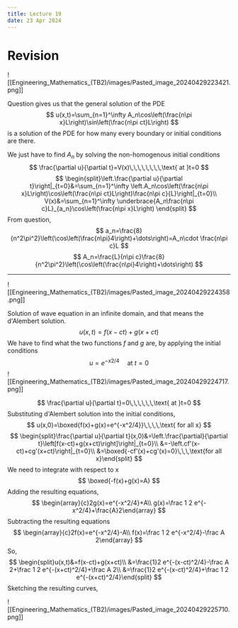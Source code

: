```yaml
---
title: Lecture 19
date: 23 Apr 2024
---
```

# Revision
![[Engineering_Mathematics_(TB2)/images/Pasted_image_20240429223421.png]]

Question gives us that the general solution of the PDE
$$
u(x,t)=\sum_{n=1}^\infty A_n\cos\left(\frac{n\pi x}L\right)\sin\left(\frac{n\pi ct}L\right)
$$
is a solution of the PDE for how many every boundary or initial conditions are there.

We just have to find $A_n$ by solving the non-homogenous initial conditions
$$
\frac{\partial u}{\partial t}=V(x)\,\,\,\,\,\,\,\,\text{ at }t=0
$$
$$
\begin{split}\left.\frac{\partial u}{\partial t}\right|_{t=0}&=\sum_{n=1}^\infty \left.A_n\cos\left(\frac{n\pi x}L\right)\cos\left(\frac{n\pi ct}L\right)\frac{n\pi c}{L}\right|_{t=0}\\ V(x)&=\sum_{n=1}^\infty \underbrace{A_n\frac{n\pi c}L}_{a_n}\cos\left(\frac{n\pi x}L\right)   \end{split}
$$
From question,
$$
a_n=\frac{8}{n^2\pi^2}\left(\cos\left(\frac{n\pi}4\right)+\dots\right)=A_n\cdot \frac{n\pi c}L
$$
$$
A_n=\frac{L}{n\pi c}\frac{8}{n^2\pi^2}\left(\cos\left(\frac{n\pi}4\right)+\dots\right)
$$
___
![[Engineering_Mathematics_(TB2)/images/Pasted_image_20240429224358.png]]

Solution of wave equation in an infinite domain, and that means the d'Alembert solution.
$$
u(x,t)=f(x-ct)+g(x+ct)
$$
We have to find what the two functions $f$ and $g$ are, by applying the initial conditions
$$
u=e^{-x2/4}\,\,\,\,\,\,\text{ at }t=0
$$
![[Engineering_Mathematics_(TB2)/images/Pasted_image_20240429224717.png]]

$$
\frac{\partial u}{\partial t}=0\,\,\,\,\,\,\text{ at }t=0
$$
Substituting d'Alembert solution into the initial conditions,
$$
u(x,0)=\boxed{f(x)+g(x)=e^{-x^2/4}}\,\,\,\,\text{ for all x}
$$
$$
\begin{split}\frac{\partial u}{\partial t}(x,0)&=\left.\frac{\partial}{\partial t}\left[f(x-ct)+g(x+ct)\right]\right|_{t=0}\\ &=-\left.cf'(x-ct)+cg'(x+ct)\right|_{t=0}\\ &=\boxed{-cf'(x)+cg'(x)=0}\,\,\,\text{for all x}\end{split}
$$
We need to integrate with respect to x
$$
\boxed{-f(x)+g(x)=A}
$$
Adding the resulting equations,
$$
\begin{array}{c}2g(x)=e^{-x^2/4}+A\\ g(x)=\frac 1 2 e^{-x^2/4}+\frac{A}2\end{array}
$$
Subtracting the resulting equations
$$
\begin{array}{c}2f(x)=e^{-x^2/4}-A\\ f(x)=\frac 1 2 e^{-x^2/4}-\frac A 2\end{array}
$$
So,
$$
\begin{split}u(x,t)&=f(x-ct)+g(x+ct)\\ &=\frac{1}2 e^{-(x-ct)^2/4}-\frac A 2+\frac 1 2 e^{-(x+ct)^2/4}+\frac A 2\\ &=\frac{1}2 e^{-(x-ct)^2/4}+\frac 1 2 e^{-(x+ct)^2/4}\end{split}
$$
Sketching the resulting curves,

![[Engineering_Mathematics_(TB2)/images/Pasted_image_20240429225710.png]]


